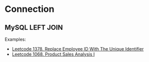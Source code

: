 # Connection

## MySQL LEFT JOIN

Examples: 
- [Leetcode 1378. Replace Employee ID With The Unique Identifier](https://leetcode.cn/problems/replace-employee-id-with-the-unique-identifier/description/?envType=study-plan-v2&envId=sql-free-50)
- [Leetcode 1068. Product Sales Analysis I](https://leetcode.cn/problems/product-sales-analysis-i/description/?envType=study-plan-v2&envId=sql-free-50)